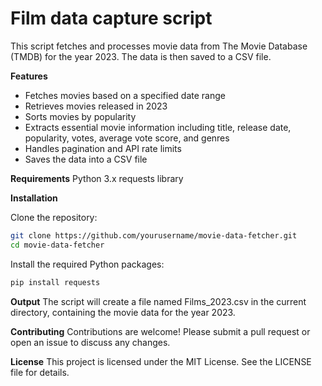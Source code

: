 # Film data capture script
This script fetches and processes movie data from The Movie Database (TMDB) for the year 2023. The data is then saved to a CSV file.

**Features**
- Fetches movies based on a specified date range
- Retrieves movies released in 2023
- Sorts movies by popularity
- Extracts essential movie information including title, release date, popularity, votes, average vote score, and genres
- Handles pagination and API rate limits
- Saves the data into a CSV file

**Requirements**
Python 3.x
requests library

**Installation**

Clone the repository:
```sh
git clone https://github.com/yourusername/movie-data-fetcher.git
cd movie-data-fetcher
```

Install the required Python packages:

```sh
pip install requests
```

**Output**
The script will create a file named Films_2023.csv in the current directory, containing the movie data for the year 2023.

**Contributing**
Contributions are welcome! Please submit a pull request or open an issue to discuss any changes.

**License**
This project is licensed under the MIT License. See the LICENSE file for details.

